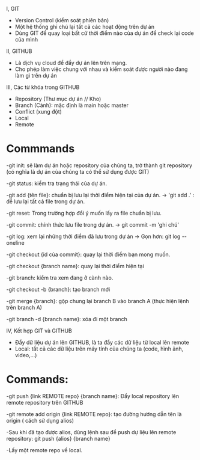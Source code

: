 I, GIT
- Version Control (kiểm soát phiên bản)
- Một hệ thống ghi chú lại tất cả các hoạt động trên dự án
- Dùng GIT để quay loại bất cứ thời điểm nào của dự án để check lại code của mình

II, GITHUB
- Là dịch vụ cloud để đẩy dự án lên trên mạng.
- Cho phép làm việc chung với nhau và kiểm soát được người nào đang làm gì trên dự án

III, Các từ khóa trong GITHUB
- Repository (Thư mục dự án // Kho)
- Branch (Cành): mặc định là main hoặc master
- Conflict (xung đột)
- Local
- Remote

# Commmands

-git init: sẽ làm dự án hoặc repository của chúng ta, trở thành git repository
(có nghĩa là dự án của chúng ta có thể sử dụng được GIT)

-git status: kiểm tra trạng thái của dự án.

-git add {tên file}: chuẩn bị lưu lại thời điểm hiện tại của dự án.
-> 'git add .' : để lưu lại tất cả file trong dự án.

-git reset: Trong trường hợp đổi ý muốn lấy ra file chuẩn bị lưu.

-git commit: chính thức lưu file trong dự án.
-> git commit -m 'ghi chú'

-git log: xem lại những thời điểm đã lưu trong dự án
-> Gọn hơn: git log --oneline

-git checkout {id của commit}: quay lại thời điểm bạn mong muốn.

-git checkout {branch name}: quay lại thời điểm hiện tại

-git branch: kiểm tra xem đang ở cành nào.

-git checkout -b {branch}: tạo branch mới

-git merge {branch}: gộp chung lại branch B vào branch A (thực hiện lệnh trên branch A)

-git branch -d {branch name}: xóa đi một branch

IV, Kết hợp GIT và GITHUB
- Đẩy dữ liệu dự án lên GITHUB, là ta đẩy các dữ liệu từ local lên remote
- Local: tất cả các dữ liệu trên máy tính của chúng ta (code, hình ảnh, video,...)

# Commands:
-git push {link REMOTE repo} {branch name}: Đẩy local repository lên remote repository trên GITHUB

-git remote add origin {link REMOTE repo}: tạo đường hướng dẫn tên là origin ( cách sử dụng alios)

-Sau khi đã tạo được alios, dùng lệnh sau để push dự liệu lên remote repository:
git push {alios} {branch name}

-Lấy một remote repo về local.